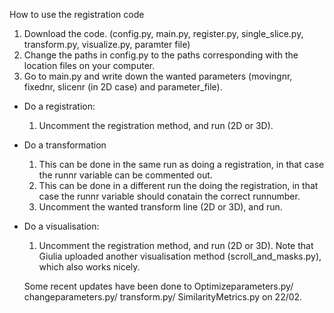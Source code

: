 How to use the registration code

1. Download the code. (config.py, main.py, register.py, single_slice.py, transform.py, visualize.py, paramter file)
2. Change the paths in config.py to the paths corresponding with the location files on your computer.
3. Go to main.py and write down the wanted parameters (movingnr, fixednr, slicenr (in 2D case) and parameter_file).
  - Do a registration:
    1. Uncomment the registration method, and run (2D or 3D).    
  - Do a transformation
    1. This can be done in the same run as doing a registration, in that case the runnr variable can be commented out.
    2. This can be done in a different run the doing the registration, in that case the runnr variable should conatain the correct runnumber.
    3. Uncomment the wanted transform line (2D or 3D), and run.
  - Do a visualisation:
    1. Uncomment the registration method, and run (2D or 3D).
    Note that Giulia uploaded another visualisation method (scroll_and_masks.py), which also works nicely.
    
    
    Some recent updates have been done to Optimizeparameters.py/ changeparameters.py/ transform.py/ SimilarityMetrics.py on 22/02. 
